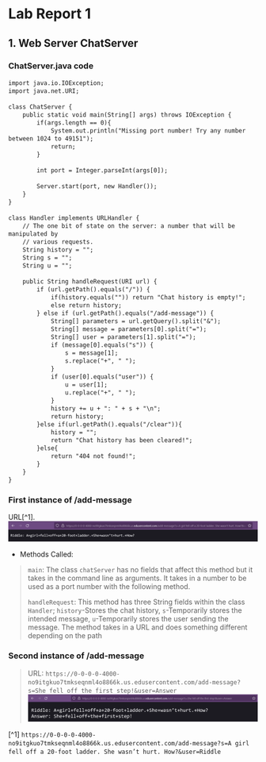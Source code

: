 
# **Lab Report 1**

## 1. Web Server **ChatServer**

### ChatServer.java code
```
import java.io.IOException;
import java.net.URI;

class ChatServer {
    public static void main(String[] args) throws IOException {
        if(args.length == 0){
            System.out.println("Missing port number! Try any number between 1024 to 49151");
            return;
        }

        int port = Integer.parseInt(args[0]);

        Server.start(port, new Handler());
    }
}

class Handler implements URLHandler {
    // The one bit of state on the server: a number that will be manipulated by
    // various requests.
    String history = "";
    String s = "";
    String u = "";

    public String handleRequest(URI url) {
        if (url.getPath().equals("/")) {
            if(history.equals("")) return "Chat history is empty!";
            else return history;
        } else if (url.getPath().equals("/add-message")) {
            String[] parameters = url.getQuery().split("&");
            String[] message = parameters[0].split("=");
            String[] user = parameters[1].split("=");
            if (message[0].equals("s")) {
                s = message[1];
                s.replace("+", " ");
            }
            if (user[0].equals("user")) {
                u = user[1];
                u.replace("+", " ");
            }
            history += u + ": " + s + "\n";
            return history;
        }else if(url.getPath().equals("/clear")){
            history = "";
            return "Chat history has been cleared!";
        }else{
            return "404 not found!";
        }
    }
}
```
### First instance of **/add-message**
URL[^1].
![Image](FirstInstance.png)

- Methods Called:

>`main`: The class `chatServer` has no fields that affect this method but it takes in the command line as arguments. It takes in a number to be used as a port number with the following method.
>
>`handleRequest`: This method has three String fields within the class `Handler`; `history`-Stores the chat history, `s`-Temporarily stores the intended message, `u`-Temporarily stores the user sending the message. The method takes in a URL and does something different depending on the path

### Second instance of **/add-message**
>URL: `https://0-0-0-0-4000-no9itgkuo7tmkseqnml4o8866k.us.edusercontent.com/add-message?s=She fell off the first step!&user=Answer`
![Image](SecondInstance.png)


[^1] `https://0-0-0-0-4000-no9itgkuo7tmkseqnml4o8866k.us.edusercontent.com/add-message?s=A girl fell off a 20-foot ladder. She wasn’t hurt. How?&user=Riddle`
